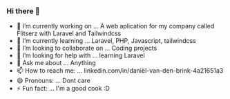 ### Hi there 👋

<!--
**danieljunek15/danieljunek15** is a ✨ _special_ ✨ repository because its `README.md` (this file) appears on your GitHub profile.

Here are some ideas to get you started:
 -->
- 🔭 I’m currently working on ... A web aplication for my company called Flitserz with Laravel and Tailwindcss
- 🌱 I’m currently learning ... Laravel, PHP, Javascript, tailwindcss
- 👯 I’m looking to collaborate on ... Coding projects
- 🤔 I’m looking for help with ... learning Laravel
- 💬 Ask me about ... Anything
- 📫 How to reach me: ... linkedin.com/in/daniël-van-den-brink-4a21651a3
- 😄 Pronouns: ... Dont care
- ⚡ Fun fact: ... I'm a good cook :D

